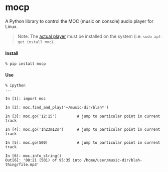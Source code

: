mocp
====

A Python library to control the MOC (music on console) audio player for Linux.

> Note: The [actual player](https://moc.daper.net/) must be installed on the
> system (i.e. `sudo apt-get install moc`).

#### Install

```
% pip install mocp
```

#### Use

```
% ipython
...

In [1]: import moc

In [2]: moc.find_and_play('~/music-dir/blah*')

In [3]: moc.go('12:15')         # jump to particular point in current track

In [4]: moc.go('1h23m12s')      # jump to particular point in current track

In [5]: moc.go(500)             # jump to particular point in current track

In [6]: moc.info_string()
Out[6]: '08:21 (501) of 95:35 into /home/user/music-dir/blah-thing/file.mp3'
```
